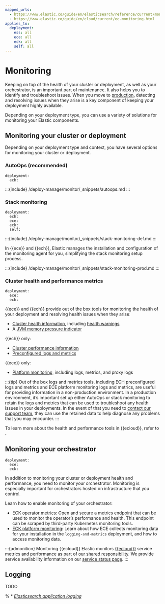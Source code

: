 ```yaml
---
mapped_urls:
  - https://www.elastic.co/guide/en/elasticsearch/reference/current/monitor-elasticsearch-cluster.html
  - https://www.elastic.co/guide/en/cloud/current/ec-monitoring.html
applies_to:
  deployment:
    ess: all
    ece: all
    eck: all
    self: all
---
```


# Monitoring

Keeping on top of the health of your cluster or deployment, as well as your orchestrator, is an important part of maintenance. It also helps you to identify and troubleshoot issues. When you move to [production](/deploy-manage/production-guidance.md), detecting and resolving issues when they arise is a key component of keeping your deployment highly available.

Depending on your deployment type, you can use a variety of solutions for monitoring your Elastic components.

## Monitoring your cluster or deployment

Depending on your deployment type and context, you have several options for monitoring your cluster or deployment.

### AutoOps (recommended)

```{applies_to}
deployment:
  ech:
```

:::{include} /deploy-manage/monitor/_snippets/autoops.md
:::

### Stack monitoring

```{applies_to}
deployment:
  ech:
  ece:
  eck:
  self:
```

:::{include} /deploy-manage/monitor/_snippets/stack-monitoring-def.md
:::

In {{ece}} and {{ech}}, Elastic manages the installation and configuration of the monitoring agent for you, simplifying the stack monitoring setup process.

:::{include} /deploy-manage/monitor/_snippets/stack-monitoring-prod.md
:::

### Cluster health and performance metrics

```{applies_to}
deployment:
  ece:
  ech:
```

{{ece}} and {{ech}} provide out of the box tools for monitoring the health of your deployment and resolving health issues when they arise: 

* [Cluster health information](/deploy-manage/monitor/cloud-health-perf.md#ec-es-cluster-health), including [health warnings](/deploy-manage/monitor/cloud-health-perf.md#ec-es-health-warnings)
* A [JVM memory pressure indicator](/deploy-manage/monitor/ec-memory-pressure.md)

{{ech}} only:
* [Cluster performance information](/deploy-manage/monitor/access-performance-metrics-on-elastic-cloud.md)
* [Preconfigured logs and metrics](/deploy-manage/monitor/cloud-health-perf.md#ec-es-health-preconfigured)

{{ece}} only:
* [Platform monitoring](/deploy-manage/monitor/orchestrators/ece-platform-monitoring.md), including logs, metrics, and proxy logs

:::{tip}
Out of the box logs and metrics tools, including ECH preconfigured logs and metrics and ECE platform monitoring logs and metrics, are useful for providing information in a non-production environment. In a production environment, it’s important set up either AutoOps or stack monitoring to retain the logs and metrics that can be used to troubleshoot any health issues in your deployments. In the event of that you need to [contact our support team](/troubleshoot/index.md#contact-us), they can use the retained data to help diagnose any problems that you may encounter.
:::

To learn more about the health and performance tools in {{ecloud}}, refer to [](/deploy-manage/monitor/cloud-health-perf.md).

## Monitoring your orchestrator
```{applies_to}
deployment:
  ece:
  eck:
```

In addition to monitoring your cluster or deployment health and performance, you need to monitor your orchestrator. Monitoring is especially important for orchestrators hosted on infrastructure that you control.

Learn how to enable monitoring of your orchestrator:

* [ECK operator metrics](/deploy-manage/monitor/orchestrators/eck-metrics-configuration.md): Open and secure a metrics endpoint that can be used to monitor the operator’s performance and health. This endpoint can be scraped by third-party Kubernetes monitoring tools.
* [ECK platform monitoring](/deploy-manage/monitor/orchestrators/ece-platform-monitoring.md): Learn about how ECE collects monitoring data for your installation in the `logging-and-metrics` deployment, and how to access monitoring data.

:::{admonition} Monitoring {{ecloud}}
Elastic monitors [{{ecloud}}](/deploy-manage/deploy/elastic-cloud.md) service metrics and performance as part of [our shared responsibility](https://www.elastic.co/cloud/shared-responsibility). We provide service availability information on our [service status page](/deploy-manage/cloud-organization/service-status.md).
:::

## Logging

TODO

% * [*Elasticsearch application logging*](../../../deploy-manage/monitor/logging-configuration/update-elasticsearch-logging-levels.md)

